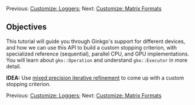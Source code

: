Previous: [Customize: Loggers](./Tutorial-9:-Customize:-Loggers); Next: [Customize: Matrix Formats](./Tutorial-11:-Customize:-Matrix-Formats)

Objectives
----------

This tutorial will guide you through Ginkgo's support for different devices, and how we can use this API to build a custom stopping criterion, with specialized reference (sequential), parallel CPU, and GPU implementations.
You will learn about `gko::Operation` and understand `gko::Executor` in more detail.

__IDEA:__ Use [mixed precision iterative refinement](https://link.springer.com/chapter/10.1007%2F978-3-030-02465-9_39) to come up with a custom stopping criterion.

Previous: [Customize: Loggers](./Tutorial-9:-Customize:-Loggers); Next: [Customize: Matrix Formats](./Tutorial-11:-Customize:-Matrix-Formats)
